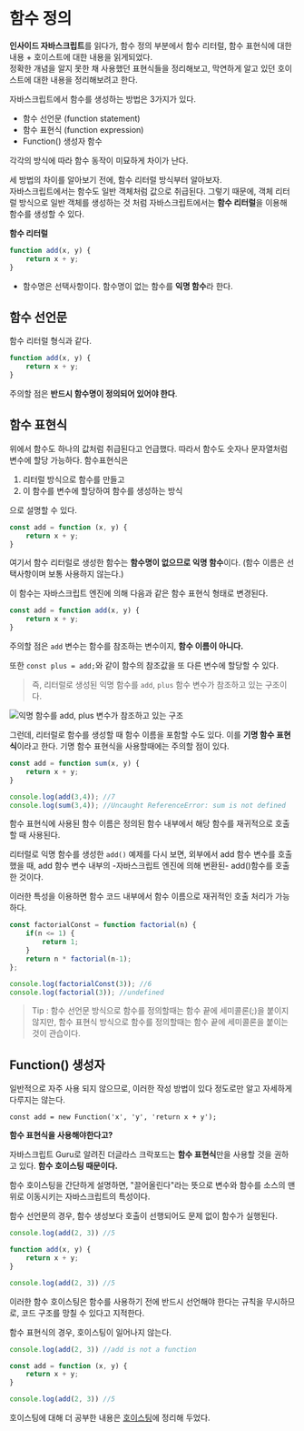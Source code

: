 # 함수 정의
**인사이드 자바스크립트**를 읽다가, 함수 정의 부분에서 함수 리터럴, 함수 표현식에 대한 내용 + 호이스트에 대한 내용을 읽게되었다.    
정확한 개념을 알지 못한 채 사용했던 표현식들을 정리해보고, 막연하게 알고 있던 호이스트에 대한 내용을 정리해보려고 한다.    
    
자바스크립트에서 함수를 생성하는 방법은 3가지가 있다.    

- 함수 선언문 (function statement)
- 함수 표현식 (function expression)
- Function() 생성자 함수
    
각각의 방식에 따라 함수 동작이 미묘하게 차이가 난다.    
    
세 방법의 차이를 알아보기 전에, 함수 리터럴 방식부터 알아보자.    
자바스크립트에서는 함수도 일반 객체처럼 값으로 취급된다. 그렇기 때문에, 객체 리터럴 방식으로 일반 객체를 생성하는 것 처럼 자바스크립트에서는 **함수 리터럴**을 이용해 함수를 생성할 수 있다.    
    
**함수 리터럴**
```js
function add(x, y) {
    return x + y;
}
```
- 함수명은 선택사항이다. 함수명이 없는 함수를 **익명 함수**라 한다.

## 함수 선언문
함수 리터럴 형식과 같다. 
```js
function add(x, y) {
    return x + y;
}
```
주의할 점은 **반드시 함수명이 정의되어 있어야 한다**. 

## 함수 표현식
위에서 함수도 하나의 값처럼 취급된다고 언급했다. 따라서 함수도 숫자나 문자열처럼 변수에 할당 가능하다. 함수표현식은    

1. 리터럴 방식으로 함수를 만들고
2. 이 함수를 변수에 할당하여 함수를 생성하는 방식

으로 설명할 수 있다.    
```js
const add = function (x, y) {
    return x + y;
}
```
여기서 함수 리터럴로 생성한 함수는 **함수명이 없으므로 익명 함수**이다. (함수 이름은 선택사항이며 보통 사용하지 않는다.)    
    
이 함수는 자바스크립트 엔진에 의해 다음과 같은 함수 표현식 형태로 변경된다.
```js
const add = function add(x, y) {
    return x + y;
}
```
주의할 점은 `add` 변수는 함수를 참조하는 변수이지, **함수 이름이 아니다.** 
    
또한 `const plus = add;`와 같이 함수의 참조값을 또 다른 변수에 할당할 수 있다.
    
> 즉, 리터럴로 생성된 익명 함수를 `add`, `plus` 함수 변수가 참조하고 있는 구조이다.

![익명 함수를 add, plus 변수가 참조하고 있는 구조](/images/functionStatementAndExpression01.png)

그런데, 리터럴로 함수를 생성할 때 함수 이름을 포함할 수도 있다. 이를 **기명 함수 표현식**이라고 한다. 기명 함수 표현식을 사용할때에는 주의할 점이 있다.
```js
const add = function sum(x, y) {
    return x + y;
}

console.log(add(3,4)); //7
console.log(sum(3,4)); //Uncaught ReferenceError: sum is not defined
```
함수 표현식에 사용된 함수 이름은 정의된 함수 내부에서 해당 함수를 재귀적으로 호출할 때 사용된다.    
    
리터럴로 익명 함수를 생성한 `add()` 예제를 다시 보면, 외부에서 add 함수 변수를 호출했을 때, add 함수 변수 내부의 -자바스크립트 엔진에 의해 변환된- add()함수를 호출한 것이다.    
    
이러한 특성을 이용하면 함수 코드 내부에서 함수 이름으로 재귀적인 호출 처리가 가능하다.    
    
```js
const factorialConst = function factorial(n) {
    if(n <= 1) {
        return 1;
    }
    return n * factorial(n-1);
};

console.log(factorialConst(3)); //6
console.log(factorial(3)); //undefined
```
> Tip : 함수 선언문 방식으로 함수를 정의할때는 함수 끝에 세미콜론(;)을 붙이지 않지만, 함수 표현식 방식으로 함수를 정의할때는 함수 끝에 세미콜론을 붙이는것이 관습이다.

## Function() 생성자

일반적으로 자주 사용 되지 않으므로, 이러한 작성 방법이 있다 정도로만 알고 자세하게 다루지는 않는다.

    const add = new Function('x', 'y', 'return x + y');
   

**함수 표현식을 사용해야한다고?**

자바스크립트 Guru로 알려진 더글라스 크락포드는 **함수 표현식**만을 사용할 것을 권하고 있다. **함수 호이스팅 때문이다.**

함수 호이스팅을 간단하게 설명하면, "끌어올린다"라는 뜻으로 변수와 함수를 소스의 맨 위로 이동시키는 자바스크립트의 특성이다. 

함수 선언문의 경우, 함수 생성보다 호출이 선행되어도 문제 없이 함수가 실행된다.
```js
console.log(add(2, 3)) //5

function add(x, y) {
    return x + y;
}

console.log(add(2, 3)) //5
```
이러한 함수 호이스팅은 함수를 사용하기 전에 반드시 선언해야 한다는 규칙을 무시하므로, 코드 구조를 망칠 수 있다고 지적한다.

함수 표현식의 경우, 호이스팅이 일어나지 않는다.
```js
console.log(add(2, 3)) //add is not a function

const add = function (x, y) {
    return x + y;
}

console.log(add(2, 3)) //5
```
    
호이스팅에 대해 더 공부한 내용은 [호이스팅](./javascript/hoisting.md)에 정리해 두었다.